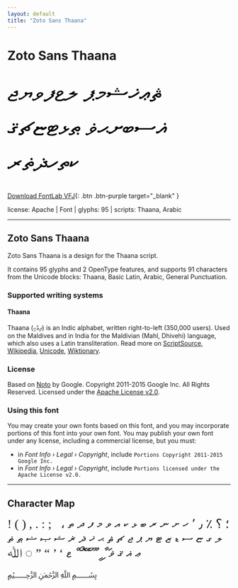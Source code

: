 ```yaml
---
layout: default
title: "Zoto Sans Thaana"
---
```


# Zoto Sans Thaana

<div contenteditable="true" style="font-family: Zoto Sans Thaana; font-size: 4em; color:black; margin: 0.5em 0 0.5em 0; line-height: 1.4em;">
ޘޢޚޝމޕ ލޱފވޔޖ ޣސބށޙޥ ޠޅޓޏޗޤ ކތހޛޡރ
</div>

[Download FontLab VFJ](https://downgit.github.io/#/home?url=https://github.com/fontlabcom/getgo-fonts/blob/main/getgo-fonts/apache/zotosans/zotosans-thaana.ttf){: .btn .btn-purple target="_blank" }

license: Apache \| Font \| glyphs: 95 \| scripts: Thaana, Arabic

---


## Zoto Sans Thaana

Zoto Sans Thaana is a design for the Thaana script.

It contains 95 glyphs and 2 OpenType features, and supports 91 characters from the Unicode blocks: Thaana, Basic Latin, Arabic, General Punctuation.


### Supported writing systems


#### Thaana

Thaana (ދިވެހި) is an Indic alphabet, written right-to-left (350,000 users). Used on the Maldives and in India for the Maldivian (Mahl, Dhivehi) language, which also uses a Latin transliteration. Read more on [ScriptSource](https://scriptsource.org/scr/Thaa), [Wikipedia](https://en.wikipedia.org/wiki/ISO_15924:Thaa), [Unicode](https://www.unicode.org/versions/Unicode13.0.0/ch13.pdf#G26451), [Wiktionary](https://en.wiktionary.org/wiki/Category:Thaana_script).


### License

Based on [Noto](https://github.com/notofonts) by Google. Copyright 2011-2015 Google Inc. All Rights Reserved. Licensed under the [Apache License v2.0](https://www.apache.org/licenses/LICENSE-2.0.txt).

### Using this font

You may create your own fonts based on this font, and you may incorporate portions of this font into your own font. You may publish your own font under any license, including a commercial license, but you must:

- in _Font Info › Legal › Copyright_, include `Portions Copyright 2011-2015 Google Inc.`
- in _Font Info › Legal › Copyright_, include `Portions licensed under the Apache License v2.0.`


---

## Character Map

<div style="font-family: Zoto Sans Thaana; font-size: 2em;">
! ( ) , . : ;   ، ؛ ؟ ٪ ٫ ٬ ހ ށ ނ ރ ބ ޅ ކ އ ވ މ ފ ދ ތ ލ ގ ޏ ސ ޑ ޒ ޓ ޔ ޕ ޖ ޗ ޘ ޙ ޚ ޛ ޜ ޝ ޞ ޟ ޠ ޡ ޢ ޣ ޤ ޥ ަ ާ ި ީ ު ޫ ެ ޭ ޮ ޯ ް ޱ ‘ ’ “ ” ◌ ﷲ ﷽
</div>

